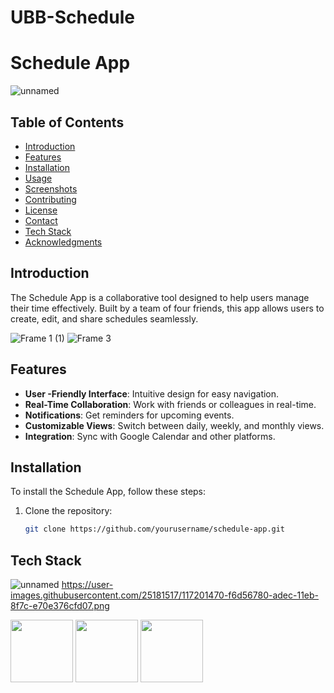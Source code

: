 # UBB-Schedule
# Schedule App

![unnamed](https://github.com/user-attachments/assets/2561eacc-273d-4958-b08b-6ec82a1b64bf)


## Table of Contents
- [Introduction](#introduction)
- [Features](#features)
- [Installation](#installation)
- [Usage](#usage)
- [Screenshots](#screenshots)
- [Contributing](#contributing)
- [License](#license)
- [Contact](#contact)
- [Tech Stack](#techstack)
- [Acknowledgments](#acknowledgments)

## Introduction
The Schedule App is a collaborative tool designed to help users manage their time effectively. Built by a team of four friends, this app allows users to create, edit, and share schedules seamlessly.

![Frame 1 (1)](https://github.com/user-attachments/assets/9f79b859-1213-4ca2-b1e8-0528ddb8a47a)
![Frame 3](https://github.com/user-attachments/assets/0a6142f6-5ccf-48dc-9afb-e5b1aece60a1)


## Features
- **User -Friendly Interface**: Intuitive design for easy navigation.
- **Real-Time Collaboration**: Work with friends or colleagues in real-time.
- **Notifications**: Get reminders for upcoming events.
- **Customizable Views**: Switch between daily, weekly, and monthly views.
- **Integration**: Sync with Google Calendar and other platforms.

## Installation
To install the Schedule App, follow these steps:
1. Clone the repository:
   ```bash
   git clone https://github.com/yourusername/schedule-app.git


## Tech Stack
![unnamed](https://user-images.githubusercontent.com/25181517/183897015-94a058a6-b86e-4e42-a37f-bf92061753e5.png)
https://user-images.githubusercontent.com/25181517/117201470-f6d56780-adec-11eb-8f7c-e70e376cfd07.png
<p float="left">
  <img src="https://user-images.githubusercontent.com/25181517/183897015-94a058a6-b86e-4e42-a37f-bf92061753e5.png" width="100" />
  <img src="[/img2.png](https://user-images.githubusercontent.com/25181517/183897015-94a058a6-b86e-4e42-a37f-bf92061753e5.png)" width="100" /> 
  <img src="[/img3.png](https://user-images.githubusercontent.com/25181517/183897015-94a058a6-b86e-4e42-a37f-bf92061753e5.png)" width="100" />
</p>

